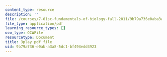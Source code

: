 ```yaml
---
content_type: resource
description: ''
file: /courses/7-01sc-fundamentals-of-biology-fall-2011/9b79a736e0aba3a85dc1bf494edd4923_qY0ixUWJx0g.pdf
file_type: application/pdf
learning_resource_types: []
ocw_type: OCWFile
resourcetype: Document
title: 3play pdf file
uid: 9b79a736-e0ab-a3a8-5dc1-bf494edd4923
---
```

